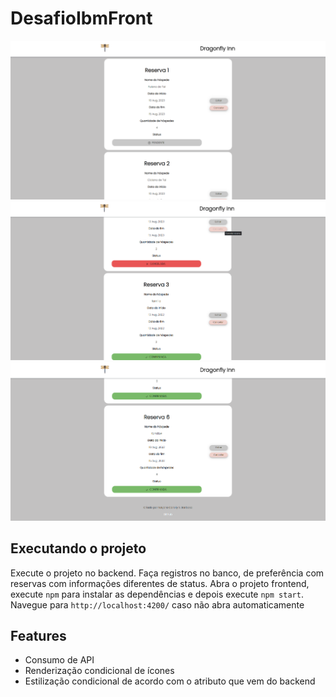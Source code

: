 # DesafioIbmFront

![Image](./src/assets/docs/1.png)
![Image](./src/assets/docs/2.png)
![Image](./src/assets/docs/3.png)

## Executando o projeto

Execute o projeto no backend. Faça registros no banco, de preferência com reservas com informações diferentes de status. Abra o projeto frontend, execute `npm` para instalar as dependências e depois execute `npm start`. Navegue para `http://localhost:4200/` caso não abra automaticamente

## Features

- Consumo de API
- Renderização condicional de ícones
- Estilização condicional de acordo com o atributo que vem do backend
